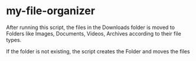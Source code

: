 # my-file-organizer
After running this script, the files in the Downloads folder is moved to Folders like Images, Documents, Videos, Archives according to their file types.

If the folder is not existing, the script creates the Folder and moves the files
